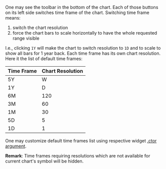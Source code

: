 One may see the toolbar in the bottom of the chart. Each of those buttons on its left side switches time frame of the chart. Switching time frame means:

1. switch the chart resolution
1. force the chart bars to scale horizontally to have the whole requested range visible

I.e., clicking `1Y` will make the chart to switch resolution to `1D` and to scale to show all bars for 1 year back. Each time frame has its own chart resolution. Here it the list of default time frames:

Time Frame|Chart Resolution
---|---
5Y|W
1Y|D
6M|120
3M|60
1M|30
5D|5
1D|1

One may customize default time frames list using respective widget [.ctor argument](Widget-Constructor#time_frames).

**Remark**: Time frames requiring resolutions which are not available for current chart's symbol will be hidden.
